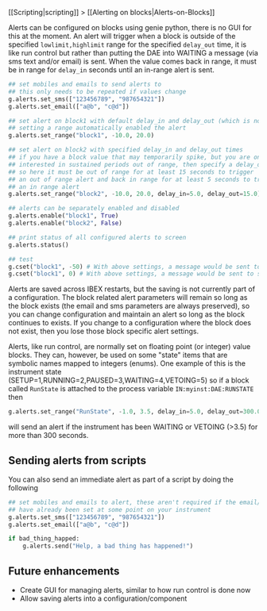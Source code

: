 [[Scripting|scripting]] > [[Alerting on blocks|Alerts-on-Blocks]]

Alerts can be configured on blocks using genie python, there is no GUI for this at the moment. An alert will trigger when a block is outside of the specified `lowlimit,highlimit` range for the specified `delay_out` time, it is like run control but rather than putting the DAE into WAITING a message (via sms text and/or email) is sent. When the value comes back in range, it must be in range for `delay_in` seconds until an in-range alert is sent. 
```python
## set mobiles and emails to send alerts to
## this only needs to be repeated if values change 
g.alerts.set_sms(["123456789", "987654321"])
g.alerts.set_email(["a@b", "c@d"])

## set alert on block1 with default delay_in and delay_out (which is no delay)
## setting a range automatically enabled the alert
g.alerts.set_range("block1", -10.0, 20.0)

## set alert on block2 with specified delay_in and delay_out times
## if you have a block value that may temporarily spike, but you are only
## interested in sustained periods out of range, then specify a delay_out
## so here it must be out of range for at least 15 seconds to trigger
## an out of range alert and back in range for at least 5 seconds to trigger
## an in range alert 
g.alerts.set_range("block2", -10.0, 20.0, delay_in=5.0, delay_out=15.0)

## alerts can be separately enabled and disabled
g.alerts.enable("block1", True)
g.alerts.enable("block2", False)

## print status of all configured alerts to screen
g.alerts.status()

## test
g.cset("block1", -50) # With above settings, a message would be sent to say the block has gone out of range
g.cset("block1", 0) # With above settings, a message would be sent to say the block has gone back in range
```
Alerts are saved across IBEX restarts, but the saving is not currently part of a configuration. The block related alert parameters will remain so long as the block exists (the email and sms parameters are always preserved), so you can change configuration and maintain an alert so long as the block continues to exists. If you change to a configuration where the block does not exist, then you lose those block specific alert settings.

Alerts, like run control, are normally set on floating point (or integer) value blocks. They can, however, be used on some "state" items that are symbolic names mapped to integers (enums). One example of this is the instrument state (SETUP=1,RUNNING=2,PAUSED=3,WAITING=4,VETOING=5) so if a block called `RunState` is attached to the process variable `IN:myinst:DAE:RUNSTATE` then
```python
g.alerts.set_range("RunState", -1.0, 3.5, delay_in=5.0, delay_out=300.0)
```   
will send an alert if the instrument has been WAITING or VETOING (>3.5) for more than 300 seconds.
 
## Sending alerts from scripts
You can also send an immediate alert as part of a script by doing the following
```python
## set mobiles and emails to alert, these aren't required if the email/phone numbers
## have already been set at some point on your instrument
g.alerts.set_sms(["123456789", "987654321"])
g.alerts.set_email(["a@b", "c@d"])

if bad_thing_happed:
    g.alerts.send("Help, a bad thing has happened!")
```

## Future enhancements
* Create GUI for managing alerts, similar to how run control is done now
* Allow saving alerts into a configuration/component
    